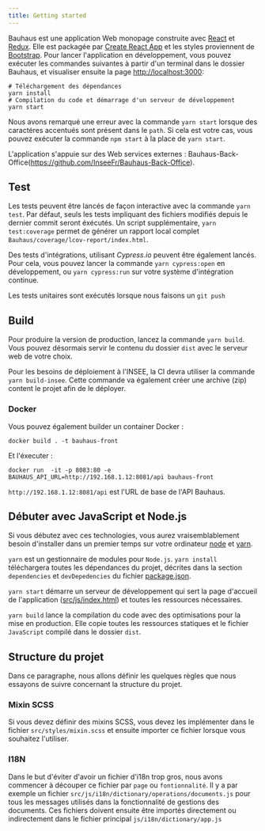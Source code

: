 ```yaml
---
title: Getting started
---
```


Bauhaus est une application Web monopage construite avec [React](https://facebook.github.io/react/) et [Redux](https://github.com/reactjs/reduxreact). Elle est packagée par [Create React App](https://github.com/facebook/create-react-app) et les styles proviennent de [Bootstrap](https://github.com/twbs/bootstrap). Pour lancer l'application en développement, vous pouvez exécuter les commandes suivantes à partir d'un terminal dans le dossier Bauhaus, et visualiser ensuite la page [http://localhost:3000](http://localhost:3000):

```
# Téléchargement des dépendances
yarn install
# Compilation du code et démarrage d'un serveur de développement
yarn start
```

Nous avons remarqué une erreur avec la commande `yarn start` lorsque des caractéres accentués sont présent dans le `path`. Si cela est votre cas, vous pouvez exécuter la commande `npm start` à la place de `yarn start`.

L'application s'appuie sur des Web services externes : Bauhaus-Back-Office(https://github.com/InseeFr/Bauhaus-Back-Office).

## Test

Les tests peuvent être lancés de façon interactive avec la commande `yarn test`. Par défaut, seuls les tests impliquant des fichiers modifiés depuis le dernier commit seront éxécutés.
Un script supplémentaire, `yarn test:coverage` permet de générer un rapport local complet `Bauhaus/coverage/lcov-report/index.html`.

Des tests d'intégrations, utilisant _Cypress.io_ peuvent être également lancés. Pour cela, vous pouvez lancer la commande `yarn cypress:open` en développement, ou `yarn cypress:run` sur votre système d'intégration continue.

Les tests unitaires sont exécutés lorsque nous faisons un `git push`

## Build

Pour produire la version de production, lancez la commande `yarn build`. Vous pouvez désormais servir le contenu du dossier `dist` avec le serveur web de votre choix.

Pour les besoins de déploiement à l'INSEE, la CI devra utiliser la commande `yarn build-insee`. Cette commande va également créer une archive (zip) content le projet afin de le déployer. 

### Docker

Vous pouvez également builder un container Docker :

```shell
docker build . -t bauhaus-front
```

Et l'éxecuter :

```shell
docker run  -it -p 8083:80 -e BAUHAUS_API_URL=http://192.168.1.12:8081/api bauhaus-front
```

`http://192.168.1.12:8081/api` est l'URL de base de l'API Bauhaus.

## Débuter avec JavaScript et Node.js

Si vous débutez avec ces technologies, vous aurez vraisemblablement besoin d'installer dans un premier temps sur votre ordinateur [node](https://nodejs.org/en/download/) et [yarn](https://github.com/yarnpkg/yarn).

`yarn` est un gestionnaire de modules pour `Node.js`. `yarn install` téléchargera toutes les dépendances du projet, décrites dans la section `dependencies` et `devDepedencies` du fichier [package.json](https://github.com/InseeFr/Bauhaus/blob/main/package.json).

`yarn start` démarre un serveur de développement qui sert la page d'accueil de l'application ([src/js/index.html](https://github.com/InseeFr/Bauhaus/blob/main/public/index.html)) et toutes les ressources nécessaires.

`yarn build` lance la compilation du code avec des optimisations pour la mise en production. Elle copie toutes les ressources statiques et le fichier `JavaScript` compilé dans le dossier `dist`.

## Structure du projet

Dans ce paragraphe, nous allons définir les quelques règles que nous essayons de suivre concernant la structure du projet.

### Mixin SCSS

Si vous devez définir des mixins SCSS, vous devez les implémenter dans le fichier `src/styles/mixin.scss` et ensuite importer ce fichier lorsque vous souhaitez l'utiliser.

### I18N

Dans le but d'éviter d'avoir un fichier d'i18n trop gros, nous avons commencer à découper ce fichier par `page` ou `fontionnalité`. Il y a par exemple un fichier `src/js/i18n/dictionary/operations/documents.js` pour tous les messages utilisés dans la fonctionnalité de gestions des documents.
Ces fichiers doivent ensuite être importés directement ou indirectement dans le fichier principal `js/i18n/dictionary/app.js`
